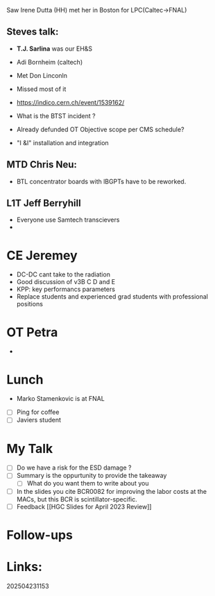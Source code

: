 Saw Irene Dutta (HH) met her in Boston for LPC(Caltec->FNAL)

## Steves talk: 
- **T.J. Sarlina** was our EH&S
- Adi Bornheim (caltech) 
- Met Don Linconln

- Missed most of it
- https://indico.cern.ch/event/1539162/
- What is the BTST incident ?
- Already defunded OT Objective scope per CMS schedule?
- "I &I" installation and integration


## MTD Chris Neu: 
- BTL concentrator boards with lBGPTs have to be reworked.

## L1T Jeff Berryhill
- Everyone use Samtech transcievers
- 

# CE Jeremey
- DC-DC cant take to the radiation 
- Good discussion of v3B C D and E
- KPP: key performancs parameters
- Replace students and experienced grad students with professional positions

# OT Petra
- 


# Lunch
- Marko Stamenkovic is at FNAL 
- [ ] Ping for coffee
- [ ] Javiers student

# My Talk 
- [ ] Do we have a risk for the ESD damage ?
- [ ] Summary is the oppurtunity to provide the takeaway
	- [ ] What do you want them to write about you
- [ ] In the slides you cite BCR0082 for improving the labor costs at the MACs, but this BCR is scintillator-specific.
- [ ] Feedback [[HGC Slides for April 2023 Review]]

# Follow-ups


# Links: 



202504231153
